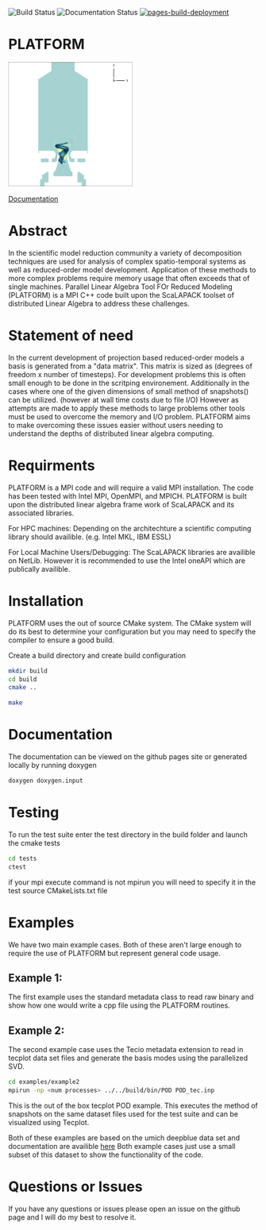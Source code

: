 

![Build Status](https://github.com/narnoldm/PLATFORM/actions/workflows/cmake.yml/badge.svg)
![Documentation Status](https://github.com/narnoldm/PLATFORM/actions/workflows/main.yml/badge.svg)
[![pages-build-deployment](https://github.com/narnoldm/PLATFORM/actions/workflows/pages/pages-build-deployment/badge.svg)](https://github.com/narnoldm/PLATFORM/actions/workflows/pages/pages-build-deployment)

# PLATFORM 

<img src="doc/fig/GTMC_PVCmode.gif" width="250" height="250"/>


[Documentation](https://narnoldm.github.io/PLATFORM/)

# Abstract 

In the scientific model reduction community a variety of 
decomposition techniques are used for analysis of complex
spatio-temporal systems as well as reduced-order model 
development. Application of these methods to more complex
problems require memory usage that often exceeds that of 
single machines. Parallel Linear Algebra Tool FOr Reduced Modeling  (PLATFORM) is a MPI 
C++ code built upon the ScaLAPACK toolset of distributed
Linear Algebra to address these challenges.



# Statement of need

In the current development of projection based reduced-order models a 
basis is generated from a "data matrix". This matrix is sized as 
(degrees of freedom x number of timesteps). For development problems 
this is often small enough to be done in the scritping environement. 
Additionally in the cases where one of the given dimensions of small
method of snapshots() can be utilized. (however at wall time costs
due to file I/O) However as attempts are made to apply these methods 
to large problems other tools must be used to overcome the memory 
and I/O problem. PLATFORM aims to make overcoming these issues easier
without users needing to understand the depths of distributed
linear algebra computing.


# Requirments

PLATFORM is a MPI code and will require a valid MPI installation. 
The code has been tested with Intel MPI, OpenMPI, and MPICH.
PLATFORM is built upon the distributed 
linear algebra frame work of ScaLAPACK and its associated 
libraries. 

For HPC machines: 
Depending on the architechture a scientific computing library
should availible. (e.g. Intel MKL, IBM ESSL) 


For Local Machine Users/Debugging:
The ScaLAPACK libraries are availible on NetLib. However it is 
recommended to use the Intel oneAPI which are publically availible.



# Installation

PLATFORM uses the out of source CMake system. The CMake system will do its best 
to determine your configuration but you may need to specify the compiler 
to ensure a good build.

Create a build directory and create build configuration

```bash 
mkdir build
cd build
cmake ..
```

```bash
make
```

# Documentation
The documentation can be viewed on the github pages site or generated locally by running doxygen 

```bash 
doxygen doxygen.input
```


# Testing 

To run the test suite enter the test directory in the build folder and launch the cmake tests

```bash 
cd tests
ctest 
```
if your mpi execute command is not mpirun you will need to specify it in the test source CMakeLists.txt file


# Examples 

We have two main example cases. Both of these aren't large enough to require the use of PLATFORM but represent general code usage.


## Example 1:
The first example uses the standard metadata class to read raw binary and show how one would write a cpp file using the PLATFORM routines. 

## Example 2:
The second example case uses the Tecio metadata extension to read in tecplot data set files and generate the basis modes using the parallelized SVD.

```bash 
cd examples/example2
mpirun -np <num processes> ../../build/bin/POD POD_tec.inp
```
This is the out of the box tecplot POD example. This executes the method of snapshots on the same dataset files used for the test suite and can be visualized using Tecplot. 




Both of these examples are based on the umich deepblue data set and documentation are availible [here](https://deepblue.lib.umich.edu/data/concern/data_sets/6w924c14h?locale=en)
Both example cases just use a small subset of this dataset to show the functionality of the code. 
# Questions or Issues

If you have any questions or issues please open an issue on the github page and I will do my best to resolve it. 
